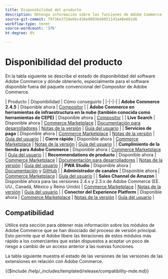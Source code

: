 ```yaml
---
title: Disponibilidad del producto
description: Obtenga información sobre las funciones de Adobe Commerce disponibles actualmente, cómo acceder a ellas y comprobar su compatibilidad con versiones específicas de Adobe Commerce.
source-git-commit: 79f36e3728e6bc436e8093bd4051143a48e681d6
workflow-type: tm+mt
source-wordcount: '376'
ht-degree: 0%

---
```



# Disponibilidad del producto

En la tabla siguiente se describe el estado de disponibilidad del software Adobe Commerce y dónde obtenerlo, especialmente para el software disponible fuera del paquete convencional del Compositor de Adobe Commerce.

| Producto | Disponibilidad | Cómo conseguirlo | |-|-|-| | **Adobe Commerce 2.4.5**                  | Disponible ahora | [Compositor](../installation/composer.md)  | | **Adobe Commerce en herramientas de infraestructura en la nube (también conocida como herramientas de CEPE)** | Disponible ahora | [Compositor](https://devdocs.magento.com/cloud/project/ece-tools-update.html) | | **Live Search**                                 | Disponible ahora | [Commerce Marketplace](https://marketplace.magento.com/magento-live-search.html) \| [Documentación para desarrolladores](https://devdocs.magento.com/live-search/overview.html) \| [Notas de la versión](https://experienceleague.adobe.com/docs/commerce-merchant-services/live-search/release-notes.html) \| [Guía del usuario](https://experienceleague.adobe.com/docs/commerce-merchant-services/live-search/overview.html) | | **Servicios de pago**                            | Disponible ahora | [Commerce Marketplace](https://marketplace.magento.com/magento-payment-services.html) \| [Notas de la versión](https://experienceleague.adobe.com/docs/commerce-merchant-services/payment-services/release-notes.html) \| [Guía del usuario](https://experienceleague.adobe.com/docs/commerce-merchant-services/payment-services/guide-overview.html) | | **Cierre rápido** | Disponible ahora | [Commerce Marketplace](https://marketplace.magento.com/magento-quick-checkout.html) \| [Notas de la versión](https://experienceleague.adobe.com/docs/commerce-merchant-services/quick-checkout/release-notes.html) \| [Guía del usuario](https://experienceleague.adobe.com/docs/commerce-merchant-services/quick-checkout/overview.html) | | **Cumplimiento de la tienda para Adobe Commerce** | Disponible ahora | [Commerce Marketplace](https://marketplace.magento.com/store-fulfillment-magento-walmart.html) \| [Guía del usuario](https://experienceleague.adobe.com/docs/commerce-merchant-services/store-fulfillment/introduction.html) | | **Recommendations de producto**                     | Disponible ahora | [Commerce Marketplace](https://marketplace.magento.com/magento-product-recommendations.html) \| [Documentación para desarrolladores](https://devdocs.magento.com/recommendations/product-recs.html) \| [Notas de la versión](https://experienceleague.adobe.com/docs/commerce-merchant-services/product-recommendations/release-notes.html) \| [Guía del usuario](https://experienceleague.adobe.com/docs/commerce-merchant-services/product-recommendations/overview.html) | | **PWA Studio**                                  | Disponible ahora | [Documentación](https://developer.adobe.com/commerce/pwa-studio/) y [GitHub](https://github.com/magento/pwa-studio) | | **Administrador de canales**                             | Disponible ahora | [Commerce Marketplace](https://marketplace.magento.com/magento-channel-manager.html) \| [Guía del usuario](https://experienceleague.adobe.com/docs/commerce-channels/channel-manager/intro-to-channel-manager/overview.html) | | **Sales Channel de Amazon**                        | Disponible ahora para las versiones 2.4.x y 2.3.x de Adobe Commerce (EE. UU., Canadá, México y Reino Unido) | [Commerce Marketplace](https://marketplace.magento.com/magento-module-amazon.html) \| [Notas de la versión](https://experienceleague.adobe.com/docs/commerce-channels/amazon/release-notes.html) \| [Guía del usuario](https://experienceleague.adobe.com/docs/commerce-channels/amazon/overview.html) | | **Conector del Experience Platform**                     | Disponible ahora | [Commerce Marketplace](https://marketplace.magento.com/magento-experience-platform-connector.html) \| [Notas de la versión](https://experienceleague.adobe.com/docs/commerce-merchant-services/experience-platform-connector/release-notes.html?lang=en) \| [Guía del usuario](https://experienceleague.adobe.com/docs/commerce-merchant-services/experience-platform-connector/overview.html?lang=en) |

## Compatibilidad

Utilice esta sección para obtener más información sobre los módulos de Adobe Commerce que se han disociado del proceso de versión principal. Esto permite que el Adobe libere las iteraciones de estos módulos más rápido a los comerciantes que están dispuestos a aceptar un poco de riesgo a cambio de un acceso anterior a las nuevas funciones.

La tabla siguiente muestra el estado de las versiones de las versiones de las extensiones en relación con Adobe Commerce.

{{$include /help/_includes/templated/release/compatibility-mde.md}}
